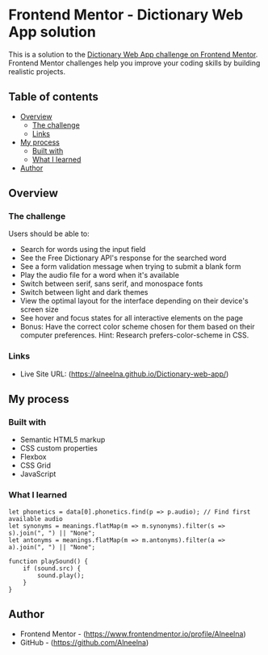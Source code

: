 # Frontend Mentor - Dictionary Web App solution

This is a solution to the [Dictionary Web App challenge on Frontend Mentor](https://www.frontendmentor.io/challenges/dictionary-web-app-h5wwnyuKFL). Frontend Mentor challenges help you improve your coding skills by building realistic projects. 

## Table of contents

- [Overview](#overview)
  - [The challenge](#the-challenge)
  - [Links](#links)
- [My process](#my-process)
  - [Built with](#built-with)
  - [What I learned](#what-i-learned)
- [Author](#author)

## Overview

### The challenge

Users should be able to:

- Search for words using the input field
- See the Free Dictionary API's response for the searched word
- See a form validation message when trying to submit a blank form
- Play the audio file for a word when it's available
- Switch between serif, sans serif, and monospace fonts
- Switch between light and dark themes
- View the optimal layout for the interface depending on their device's screen size
- See hover and focus states for all interactive elements on the page
- Bonus: Have the correct color scheme chosen for them based on their computer preferences. Hint: Research prefers-color-scheme in CSS.


### Links

- Live Site URL: (https://alneelna.github.io/Dictionary-web-app/)

## My process

### Built with

- Semantic HTML5 markup
- CSS custom properties
- Flexbox
- CSS Grid
- JavaScript

### What I learned
```
let phonetics = data[0].phonetics.find(p => p.audio); // Find first available audio
let synonyms = meanings.flatMap(m => m.synonyms).filter(s => s).join(", ") || "None";
let antonyms = meanings.flatMap(m => m.antonyms).filter(a => a).join(", ") || "None";
```
```
function playSound() {
    if (sound.src) {
        sound.play();
    }
}
```

## Author

- Frontend Mentor - (https://www.frontendmentor.io/profile/Alneelna)
- GitHub - (https://github.com/Alneelna)

